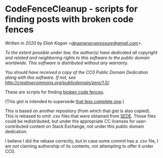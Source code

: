 # CodeFenceCleanup - scripts for finding posts with broken code fences

*Written in 2020 by Eliah Kagan \<degeneracypressure@gmail.com\>.*

*To the extent possible under law, the author(s) have dedicated all copyright
and related and neighboring rights to this software to the public domain
worldwide. This software is distributed without any warranty.*

*You should have received a copy of the CC0 Public Domain Dedication along with
this software. If not, see
<http://creativecommons.org/publicdomain/zero/1.0/>.*

These are scripts for finding
[broken code fences](https://chat.stackexchange.com/transcript/3877?m=54555504#54555504).

(This gist is intended to supersede
[that less complete one](https://gist.github.com/EliahKagan/3d764c8099c7b652e1c2c01ee02dadaa).)

This is based on another repository (from which that gist is also copied).
This is rebased to omit .csv files that were obtained from
[SEDE](https://data.stackexchange.com/). Those files could be redistributed,
but under the appropriate CC licenses for user-contributed content on Stack
Exchange, *not* under this public domain dedication.

I believe I did the rebase correctly, but in case some commit has a .csv file,
I am *not* claiming authorship of its contents, nor attempting to offer it
under CC0.
